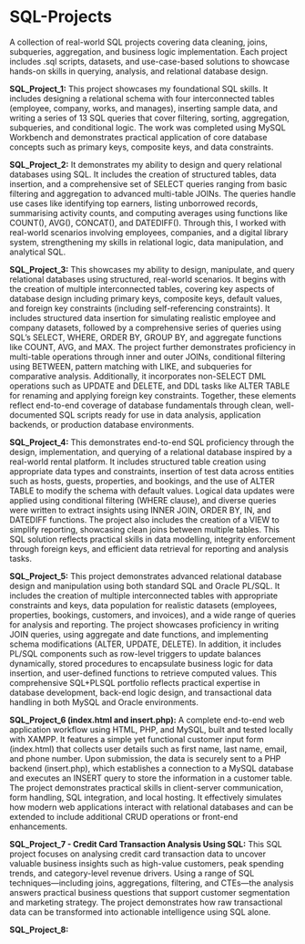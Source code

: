 # SQL-Projects
A collection of real-world SQL projects covering data cleaning, joins, subqueries, aggregation, and business logic implementation. Each project includes .sql scripts, datasets, and use-case-based solutions to showcase hands-on skills in querying, analysis, and relational database design.

**SQL_Project_1:** This project showcases my foundational SQL skills. It includes designing a relational schema with four interconnected tables (employee, company, works, and manages), inserting sample data, and writing a series of 13 SQL queries that cover filtering, sorting, aggregation, subqueries, and conditional logic. The work was completed using MySQL Workbench and demonstrates practical application of core database concepts such as primary keys, composite keys, and data constraints.

**SQL_Project_2:** It demonstrates my ability to design and query relational databases using SQL. It includes the creation of structured tables, data insertion, and a comprehensive set of SELECT queries ranging from basic filtering and aggregation to advanced multi-table JOINs. The queries handle use cases like identifying top earners, listing unborrowed records, summarising activity counts, and computing averages using functions like COUNT(), AVG(), CONCAT(), and DATEDIFF(). Through this, I worked with real-world scenarios involving employees, companies, and a digital library system, strengthening my skills in relational logic, data manipulation, and analytical SQL.

**SQL_Project_3:** This showcases my ability to design, manipulate, and query relational databases using structured, real-world scenarios. It begins with the creation of multiple interconnected tables, covering key aspects of database design including primary keys, composite keys, default values, and foreign key constraints (including self-referencing constraints). It includes structured data insertion for simulating realistic employee and company datasets, followed by a comprehensive series of queries using SQL’s SELECT, WHERE, ORDER BY, GROUP BY, and aggregate functions like COUNT, AVG, and MAX. The project further demonstrates proficiency in multi-table operations through inner and outer JOINs, conditional filtering using BETWEEN, pattern matching with LIKE, and subqueries for comparative analysis. Additionally, it incorporates non-SELECT DML operations such as UPDATE and DELETE, and DDL tasks like ALTER TABLE for renaming and applying foreign key constraints. Together, these elements reflect end-to-end coverage of database fundamentals through clean, well-documented SQL scripts ready for use in data analysis, application backends, or production database environments.

**SQL_Project_4:** This demonstrates end-to-end SQL proficiency through the design, implementation, and querying of a relational database inspired by a real-world rental platform. It includes structured table creation using appropriate data types and constraints, insertion of test data across entities such as hosts, guests, properties, and bookings, and the use of ALTER TABLE to modify the schema with default values. Logical data updates were applied using conditional filtering (WHERE clause), and diverse queries were written to extract insights using INNER JOIN, ORDER BY, IN, and DATEDIFF functions. The project also includes the creation of a VIEW to simplify reporting, showcasing clean joins between multiple tables. This SQL solution reflects practical skills in data modelling, integrity enforcement through foreign keys, and efficient data retrieval for reporting and analysis tasks. 

**SQL_Project_5:** This project demonstrates advanced relational database design and manipulation using both standard SQL and Oracle PL/SQL. It includes the creation of multiple interconnected tables with appropriate constraints and keys, data population for realistic datasets (employees, properties, bookings, customers, and invoices), and a wide range of queries for analysis and reporting. The project showcases proficiency in writing JOIN queries, using aggregate and date functions, and implementing schema modifications (ALTER, UPDATE, DELETE). In addition, it includes PL/SQL components such as row-level triggers to update balances dynamically, stored procedures to encapsulate business logic for data insertion, and user-defined functions to retrieve computed values. This comprehensive SQL+PLSQL portfolio reflects practical expertise in database development, back-end logic design, and transactional data handling in both MySQL and Oracle environments.

**SQL_Project_6 (index.html and insert.php):** A complete end-to-end web application workflow using HTML, PHP, and MySQL, built and tested locally with XAMPP. It features a simple yet functional customer input form (index.html) that collects user details such as first name, last name, email, and phone number. Upon submission, the data is securely sent to a PHP backend (insert.php), which establishes a connection to a MySQL database and executes an INSERT query to store the information in a customer table. The project demonstrates practical skills in client-server communication, form handling, SQL integration, and local hosting. It effectively simulates how modern web applications interact with relational databases and can be extended to include additional CRUD operations or front-end enhancements.

**SQL_Project_7 - Credit Card Transaction Analysis Using SQL:** This SQL project focuses on analysing credit card transaction data to uncover valuable business insights such as high-value customers, peak spending trends, and category-level revenue drivers. Using a range of SQL techniques—including joins, aggregations, filtering, and CTEs—the analysis answers practical business questions that support customer segmentation and marketing strategy. The project demonstrates how raw transactional data can be transformed into actionable intelligence using SQL alone.

**SQL_Project_8:**



